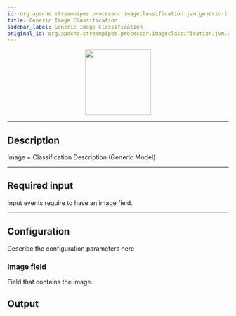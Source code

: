```yaml
---
id: org.apache.streampipes.processor.imageclassification.jvm.generic-image-classification
title: Generic Image Classification
sidebar_label: Generic Image Classification
original_id: org.apache.streampipes.processor.imageclassification.jvm.generic-image-classification
---
```


<!--
  ~ Licensed to the Apache Software Foundation (ASF) under one or more
  ~ contributor license agreements.  See the NOTICE file distributed with
  ~ this work for additional information regarding copyright ownership.
  ~ The ASF licenses this file to You under the Apache License, Version 2.0
  ~ (the "License"); you may not use this file except in compliance with
  ~ the License.  You may obtain a copy of the License at
  ~
  ~    http://www.apache.org/licenses/LICENSE-2.0
  ~
  ~ Unless required by applicable law or agreed to in writing, software
  ~ distributed under the License is distributed on an "AS IS" BASIS,
  ~ WITHOUT WARRANTIES OR CONDITIONS OF ANY KIND, either express or implied.
  ~ See the License for the specific language governing permissions and
  ~ limitations under the License.
  ~
  -->


<p align="center"> 
    <img src="/img/pipeline-elements/org.apache.streampipes.processor.imageclassification.jvm.generic-image-classification/icon.png" width="150px;" class="pe-image-documentation"/>
</p>

***

## Description

Image  + Classification Description (Generic Model)

***

## Required input

Input events require to have an image field.

***

## Configuration

Describe the configuration parameters here

### Image field

Field that contains the image.

## Output
